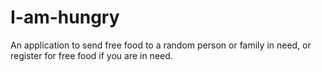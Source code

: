 # I-am-hungry
An application to send free food to a random person or family in need, or register for free food if you are in need.
